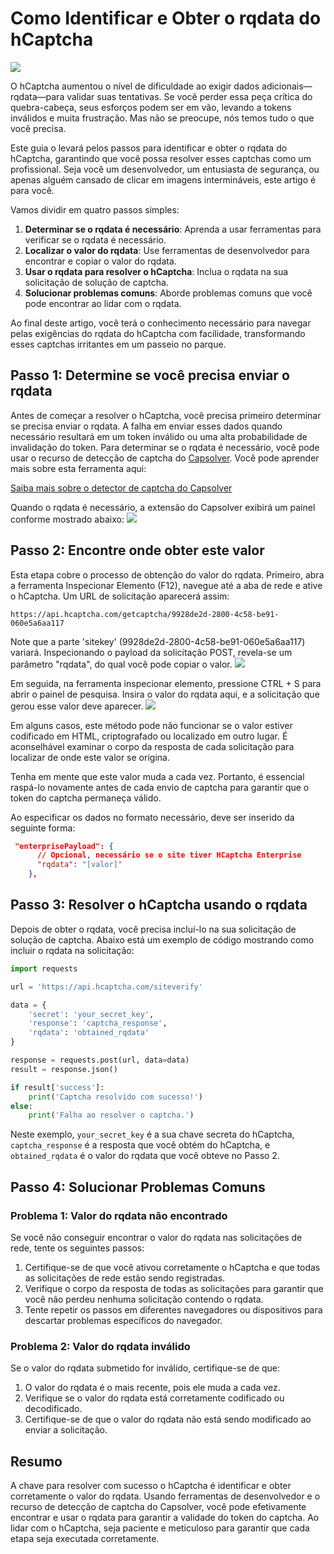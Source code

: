 # Como Identificar e Obter o rqdata do hCaptcha
![](https://assets.capsolver.com/prod/images/post/2024-07-16/26d592a7-97e4-4e29-9d8e-cb7ce7fd8923.png)

O hCaptcha aumentou o nível de dificuldade ao exigir dados adicionais—rqdata—para validar suas tentativas. Se você perder essa peça crítica do quebra-cabeça, seus esforços podem ser em vão, levando a tokens inválidos e muita frustração. Mas não se preocupe, nós temos tudo o que você precisa.

Este guia o levará pelos passos para identificar e obter o rqdata do hCaptcha, garantindo que você possa resolver esses captchas como um profissional. Seja você um desenvolvedor, um entusiasta de segurança, ou apenas alguém cansado de clicar em imagens intermináveis, este artigo é para você.

Vamos dividir em quatro passos simples:
1. **Determinar se o rqdata é necessário**: Aprenda a usar ferramentas para verificar se o rqdata é necessário.
2. **Localizar o valor do rqdata**: Use ferramentas de desenvolvedor para encontrar e copiar o valor do rqdata.
3. **Usar o rqdata para resolver o hCaptcha**: Inclua o rqdata na sua solicitação de solução de captcha.
4. **Solucionar problemas comuns**: Aborde problemas comuns que você pode encontrar ao lidar com o rqdata.

Ao final deste artigo, você terá o conhecimento necessário para navegar pelas exigências do rqdata do hCaptcha com facilidade, transformando esses captchas irritantes em um passeio no parque.

## Passo 1: Determine se você precisa enviar o rqdata

Antes de começar a resolver o hCaptcha, você precisa primeiro determinar se precisa enviar o rqdata. A falha em enviar esses dados quando necessário resultará em um token inválido ou uma alta probabilidade de invalidação do token. Para determinar se o rqdata é necessário, você pode usar o recurso de detecção de captcha do [Capsolver](https://www.capsolver.com/). Você pode aprender mais sobre esta ferramenta aqui:

[Saiba mais sobre o detector de captcha do Capsolver](https://www.capsolver.com/blog/Extension/identify-any-captcha-and-parameters)

Quando o rqdata é necessário, a extensão do Capsolver exibirá um painel conforme mostrado abaixo:
![](https://assets.capsolver.com/prod/images/post/2023-11-21/7a1cf833-e03d-43c9-9519-590dcaad4816.png)

## Passo 2: Encontre onde obter este valor

Esta etapa cobre o processo de obtenção do valor do rqdata. Primeiro, abra a ferramenta Inspecionar Elemento (F12), navegue até a aba de rede e ative o hCaptcha. Um URL de solicitação aparecerá assim:

```
https://api.hcaptcha.com/getcaptcha/9928de2d-2800-4c58-be91-060e5a6aa117
```

Note que a parte 'sitekey' (9928de2d-2800-4c58-be91-060e5a6aa117) variará. Inspecionando o payload da solicitação POST, revela-se um parâmetro "rqdata", do qual você pode copiar o valor.
![](https://assets.capsolver.com/prod/images/post/2023-11-21/fe716b22-f15a-4ff0-92b4-b78d57d9bcc3.png)

Em seguida, na ferramenta inspecionar elemento, pressione CTRL + S para abrir o painel de pesquisa. Insira o valor do rqdata aqui, e a solicitação que gerou esse valor deve aparecer.
![](https://assets.capsolver.com/prod/images/post/2023-11-21/c0ffbca2-f8c7-4892-bc1d-961986adcfdc.png)

Em alguns casos, este método pode não funcionar se o valor estiver codificado em HTML, criptografado ou localizado em outro lugar. É aconselhável examinar o corpo da resposta de cada solicitação para localizar de onde este valor se origina.

Tenha em mente que este valor muda a cada vez. Portanto, é essencial raspá-lo novamente antes de cada envio de captcha para garantir que o token do captcha permaneça válido.

Ao especificar os dados no formato necessário, deve ser inserido da seguinte forma:

```json
 "enterprisePayload": {
      // Opcional, necessário se o site tiver HCaptcha Enterprise
      "rqdata": "[valor]"
    },
```

## Passo 3: Resolver o hCaptcha usando o rqdata

Depois de obter o rqdata, você precisa incluí-lo na sua solicitação de solução de captcha. Abaixo está um exemplo de código mostrando como incluir o rqdata na solicitação:

```python
import requests

url = 'https://api.hcaptcha.com/siteverify'

data = {
    'secret': 'your_secret_key',
    'response': 'captcha_response',
    'rqdata': 'obtained_rqdata'
}

response = requests.post(url, data=data)
result = response.json()

if result['success']:
    print('Captcha resolvido com sucesso!')
else:
    print('Falha ao resolver o captcha.')
```

Neste exemplo, `your_secret_key` é a sua chave secreta do hCaptcha, `captcha_response` é a resposta que você obtém do hCaptcha, e `obtained_rqdata` é o valor do rqdata que você obteve no Passo 2.

## Passo 4: Solucionar Problemas Comuns

### Problema 1: Valor do rqdata não encontrado
Se você não conseguir encontrar o valor do rqdata nas solicitações de rede, tente os seguintes passos:
1. Certifique-se de que você ativou corretamente o hCaptcha e que todas as solicitações de rede estão sendo registradas.
2. Verifique o corpo da resposta de todas as solicitações para garantir que você não perdeu nenhuma solicitação contendo o rqdata.
3. Tente repetir os passos em diferentes navegadores ou dispositivos para descartar problemas específicos do navegador.

### Problema 2: Valor do rqdata inválido
Se o valor do rqdata submetido for inválido, certifique-se de que:
1. O valor do rqdata é o mais recente, pois ele muda a cada vez.
2. Verifique se o valor do rqdata está corretamente codificado ou decodificado.
3. Certifique-se de que o valor do rqdata não está sendo modificado ao enviar a solicitação.

## Resumo

A chave para resolver com sucesso o hCaptcha é identificar e obter corretamente o valor do rqdata. Usando ferramentas de desenvolvedor e o recurso de detecção de captcha do Capsolver, você pode efetivamente encontrar e usar o rqdata para garantir a validade do token do captcha. Ao lidar com o hCaptcha, seja paciente e meticuloso para garantir que cada etapa seja executada corretamente.
